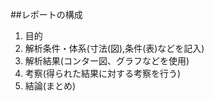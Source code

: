 ##レポートの構成

1. 目的
2. 解析条件・体系(寸法(図),条件(表)などを記入)
3. 解析結果(コンター図、グラフなどを使用)
4. 考察(得られた結果に対する考察を行う)
5. 結論(まとめ)
